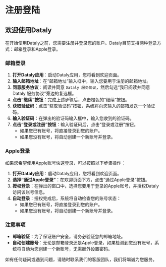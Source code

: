 # 注册登陆

## 欢迎使用Dataly

在开始使用Dataly之前，您需要注册并登录您的账户。Dataly目前支持两种登录方式：邮箱登录和Apple登录。

### 邮箱登录

1. **打开Dataly应用**：启动Dataly应用，您将看到欢迎页面。
2. **输入邮箱地址**：在“邮箱地址”输入框中，输入您要用于注册的邮箱地址。
3. **同意服务协议**：阅读并同意 `Dataly 服务协议`，然后勾选“我已阅读并同意 Dataly 服务协议”旁边的复选框。
4. **点击“继续”按钮**：完成上述步骤后，点击橙色的“继续”按钮。
5. **获取验证码**：点击“获取验证码”按钮，系统将向您输入的邮箱发送一个验证码。
6. **输入验证码**：在弹出的验证码输入框中，输入您收到的验证码。
7. **点击“登录或注册”按钮**：输入验证码后，点击“登录或注册”按钮。
   - 如果您已有账号，将直接登录到您的账户。
   - 如果您没有账号，将自动创建一个新账号并登录。

### Apple登录

如果您希望使用Apple账号快速登录，可以按照以下步骤操作：

1. **打开Dataly应用**：启动Dataly应用，您将看到欢迎页面。
2. **选择“通过Apple登录”**：在欢迎页面下方，点击“通过Apple登录”按钮。
3. **授权登录**：在弹出的窗口中，选择您要用于登录的Apple账号，并授权Dataly访问该账号信息。
4. **自动登录**：授权完成后，系统将自动检查您的账号状态：
   - 如果您已有账号，将直接登录到您的账户。
   - 如果您没有账号，将自动创建一个新账号并登录。

### 注意事项

- **邮箱验证**：为了保证账户安全，请务必验证您的邮箱地址。
- **自动创建账号**：无论是邮箱登录还是Apple登录，如果检测到您没有账号，系统将自动为您创建一个新账号，无需额外设置密码。

如有任何疑问或遇到问题，请随时联系我们的客服团队，我们将竭诚为您服务。